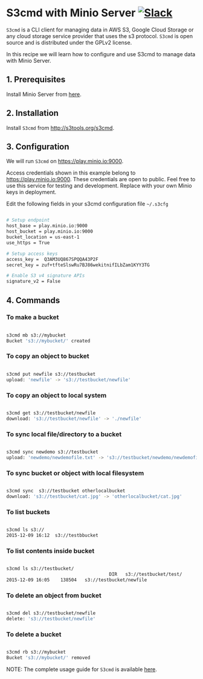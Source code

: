 # S3cmd with Minio Server [![Slack](https://slack.minio.io/slack?type=svg)](https://slack.minio.io)

`S3cmd` is a CLI client for managing data in AWS S3, Google Cloud Storage or any cloud storage service provider that uses the s3 protocol.  `S3cmd` is open source and is distributed under the GPLv2 license.

In this recipe we will learn how to configure and use S3cmd to manage data with Minio Server.

## 1. Prerequisites

Install Minio Server from [here](http://docs.minio.io/docs/minio).

## 2. Installation

Install `S3cmd` from <http://s3tools.org/s3cmd>.

## 3. Configuration

We will run `S3cmd` on <https://play.minio.io:9000>.

Access credentials shown in this example belong to <https://play.minio.io:9000>. These credentials are open to public. Feel free to use this service for testing and development. Replace with your own Minio keys in deployment.

Edit the following fields in your s3cmd configuration file `~/.s3cfg`

```sh

# Setup endpoint
host_base = play.minio.io:9000
host_bucket = play.minio.io:9000
bucket_location = us-east-1
use_https = True

# Setup access keys
access_key =  Q3AM3UQ867SPQQA43P2F
secret_key = zuf+tfteSlswRu7BJ86wekitnifILbZam1KYY3TG

# Enable S3 v4 signature APIs
signature_v2 = False

```

## 4. Commands

### To make a bucket

```sh

s3cmd mb s3://mybucket
Bucket 's3://mybucket/' created

```

### To copy an object to bucket

```sh

s3cmd put newfile s3://testbucket
upload: 'newfile' -> 's3://testbucket/newfile'  

```

### To copy an object to local system

```sh

s3cmd get s3://testbucket/newfile
download: 's3://testbucket/newfile' -> './newfile'

```

### To sync local file/directory to a bucket

```sh

s3cmd sync newdemo s3://testbucket
upload: 'newdemo/newdemofile.txt' -> 's3://testbucket/newdemo/newdemofile.txt'

```

### To sync bucket or object with local filesystem

```sh

s3cmd sync  s3://testbucket otherlocalbucket
download: 's3://testbucket/cat.jpg' -> 'otherlocalbucket/cat.jpg'

```

### To list buckets

```sh

s3cmd ls s3://
2015-12-09 16:12  s3://testbbucket

```

### To list contents inside bucket

```sh

s3cmd ls s3://testbucket/
                                      DIR   s3://testbucket/test/
2015-12-09 16:05    138504   s3://testbucket/newfile

```

### To delete an object from bucket

```sh

s3cmd del s3://testbucket/newfile
delete: 's3://testbucket/newfile'

```

### To delete a bucket

```sh

s3cmd rb s3://mybucket
Bucket 's3://mybucket/' removed

```

NOTE:
The complete usage guide for `S3cmd` is available [here](http://s3tools.org/usage).
